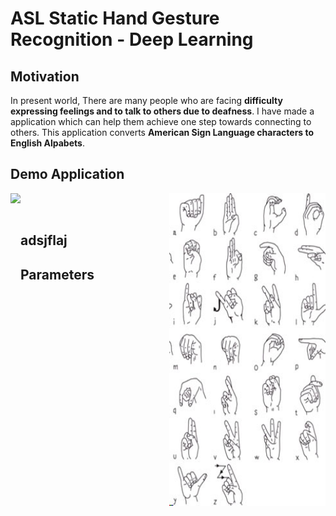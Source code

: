 # ASL Static Hand Gesture Recognition - Deep Learning

## Motivation
In present world, There are many people who are facing **difficulty expressing feelings and to talk to others due to deafness**.
I have made a application which can help them achieve one step towards connecting to others. This application converts **American Sign Language characters to English Alpabets**.

## Demo Application
<div>
  <img height="500" align="left" src="Images/ASL_Application_Demo.gif">
  <img width="250" height="500" align="right" src="Images/NIDCD-ASL-hands-2014.jpg">
</div>

<br/><br/>


## adsjflaj
## Parameters
